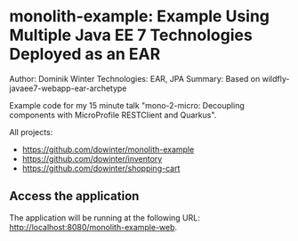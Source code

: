 monolith-example: Example Using Multiple Java EE 7 Technologies Deployed as an EAR
==============================================================================================
Author: Dominik Winter
Technologies: EAR, JPA
Summary: Based on wildfly-javaee7-webapp-ear-archetype

Example code for my 15 minute talk "mono-2-micro: Decoupling components with MicroProfile RESTClient and Quarkus".

All projects:
* https://github.com/dowinter/monolith-example
* https://github.com/dowinter/inventory
* https://github.com/dowinter/shopping-cart

Access the application 
---------------------

The application will be running at the following URL: <http://localhost:8080/monolith-example-web>.

